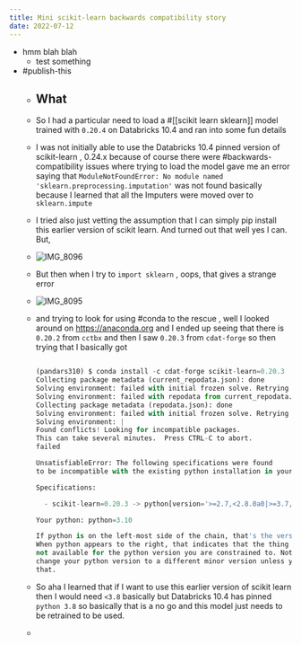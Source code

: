 ```yaml
---
title: Mini scikit-learn backwards compatibility story
date: 2022-07-12
---
```


- hmm blah blah
	- test something
- #publish-this
	- ## What
	- So I had a particular need to load a #[[scikit learn sklearn]] model trained with   `0.20.4` on Databricks 10.4 and ran into some fun details
	- I was not initially able to use the Databricks 10.4 pinned version of scikit-learn , 0.24.x because of course there were #backwards-compatibility issues where trying to load the model gave me an error saying that `ModuleNotFoundError: No module named 'sklearn.preprocessing.imputation'` was not found basically because I learned that all the Imputers were moved over to `sklearn.impute`
	- I tried also just vetting the assumption that I can simply pip install this earlier version of scikit learn. And turned out that well yes I can. But,
	- ![IMG_8096](https://s3.amazonaws.com/my-blog-content/2022/2022-07-12-Mini-scikit-learn-backwards-compatibility-story/IMG_8096.jpg)
	- But then when I try to `import sklearn` , oops, that gives a strange error
	- ![IMG_8095](https://s3.amazonaws.com/my-blog-content/2022/2022-07-12-Mini-scikit-learn-backwards-compatibility-story/IMG_8095.jpg)
	- and trying to look for using #conda to the rescue , well I looked around on https://anaconda.org and I ended up seeing that there is `0.20.2` from `cctbx` and then I saw `0.20.3` from `cdat-forge` so then trying that I basically got 
	  
	  ```python
	  
	  (pandars310) $ conda install -c cdat-forge scikit-learn=0.20.3
	  Collecting package metadata (current_repodata.json): done
	  Solving environment: failed with initial frozen solve. Retrying with flexible solve.
	  Solving environment: failed with repodata from current_repodata.json, will retry with next repodata source.
	  Collecting package metadata (repodata.json): done
	  Solving environment: failed with initial frozen solve. Retrying with flexible solve.
	  Solving environment: | 
	  Found conflicts! Looking for incompatible packages.
	  This can take several minutes.  Press CTRL-C to abort.
	  failed                                                                                         
	  
	  UnsatisfiableError: The following specifications were found
	  to be incompatible with the existing python installation in your environment:
	  
	  Specifications:
	  
	    - scikit-learn=0.20.3 -> python[version='>=2.7,<2.8.0a0|>=3.7,<3.8.0a0|>=3.6,<3.7.0a0']
	  
	  Your python: python=3.10
	  
	  If python is on the left-most side of the chain, that's the version you've asked for.
	  When python appears to the right, that indicates that the thing on the left is somehow
	  not available for the python version you are constrained to. Note that conda will not
	  change your python version to a different minor version unless you explicitly specify
	  that.
	  
	  ```
	- So aha I learned that if I want to use this earlier version of scikit learn then I would need `<3.8` basically but Databricks 10.4 has pinned `python 3.8` so basically that is a no go and this model just needs to be retrained to be used.
	-